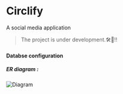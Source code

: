 # Circlify
A social media application 

> The project is under development.🛠️🚧!!

#### Databse configuration 
##### ER diagram :


![Diagram](https://raw.githubusercontent.com/fazil2915/Circlify/main/images/diagram.png)

